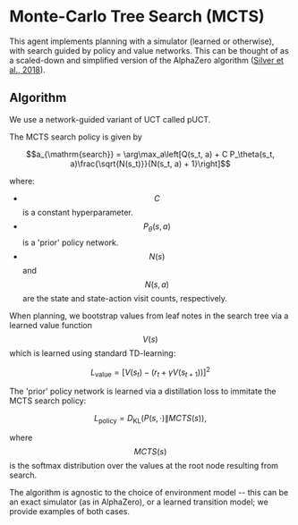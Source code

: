 # Monte-Carlo Tree Search (MCTS)

This agent implements planning with a simulator (learned or otherwise), with
search guided by policy and value networks. This can be thought of as a
scaled-down and simplified version of the AlphaZero algorithm
([Silver et al., 2018]).

## Algorithm

We use a network-guided variant of UCT called pUCT.

The MCTS search policy is given by

$$a_{\mathrm{search}} = \arg\max_a\left[Q(s_t, a) + C P_\theta(s_t, a)\frac{\sqrt{N(s_t)}}{N(s_t, a) + 1}\right]$$

where:

-   $$C$$ is a constant hyperparameter.
-   $$P_\theta(s, a)$$ is a 'prior' policy network.
-   $$N(s)$$ and $$N(s, a)$$ are the state and state-action visit counts,
    respectively.

When planning, we bootstrap values from leaf notes in the search tree via a
learned value function $$V(s)$$ which is learned using standard TD-learning:

$$L_{\text{value}} = \Big[V(s_t) - \left(r_t + \gamma V(s_{t+1})\right)\Big]^2$$

The 'prior' policy network is learned via a distillation loss to immitate the
MCTS search policy:

$$L_{\text{policy}} = D_{\text{KL}}\Big(P(s, \cdot) \big\| MCTS(s)\Big),$$

where $$MCTS(s)$$ is the softmax distribution over the values at the root node
resulting from search.

The algorithm is agnostic to the choice of environment model -- this can be an
exact simulator (as in AlphaZero), or a learned transition model; we provide
examples of both cases.

[Silver et al., 2018]: https://deepmind.com/blog/article/alphazero-shedding-new-light-grand-games-chess-shogi-and-go
